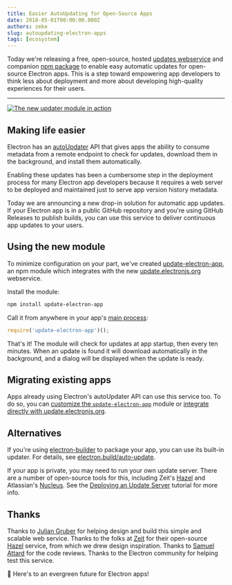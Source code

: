 ```yaml
---
title: Easier AutoUpdating for Open-Source Apps
date: 2018-05-01T00:00:00.000Z
authors: zeke
slug: autoupdating-electron-apps
tags: [ecosystem]
---
```


Today we're releasing a free, open-source, hosted
[updates webservice][update.electronjs.org] and companion
[npm package][update-electron-app]
to enable easy automatic updates for open-source Electron apps. This is a step
toward empowering app developers to think less about
deployment and more about developing high-quality experiences for their users.

---

[![The new updater module in action](https://user-images.githubusercontent.com/2289/39480716-e9990910-4d1d-11e8-8901-9549c6ff6050.png)](https://github.com/electron/update-electron-app)

## Making life easier

Electron has an [autoUpdater] API that gives apps the ability to
consume metadata from a remote endpoint to check for updates, download them
in the background, and install them automatically.

Enabling these updates has been a cumbersome step in the deployment process
for many Electron app developers because it requires a web server to be deployed
and maintained just to serve app version history metadata.

Today we are announcing a new drop-in solution for automatic app updates.
If your Electron app is in a public GitHub repository and you're using
GitHub Releases to publish builds, you can use this service to deliver
continuous app updates to your users.

## Using the new module

To minimize configuration on your part, we've created [update-electron-app],
an npm module which integrates with the new [update.electronjs.org] webservice.

Install the module:

```sh
npm install update-electron-app
```

Call it from anywhere in your app's [main process]:

```js
require('update-electron-app')();
```

That's it! The module will check for updates at app startup, then
every ten minutes. When an update is found it will download automatically
in the background, and a dialog will be displayed when the update is ready.

## Migrating existing apps

Apps already using Electron's autoUpdater API can use this service too.
To do so, you can
[customize the `update-electron-app`][update-electron-app] module
or
[integrate directly with update.electronjs.org][update.electronjs.org].

## Alternatives

If you're using [electron-builder] to package your app, you can use its
built-in updater. For details, see
[electron.build/auto-update](https://www.electron.build/auto-update).

If your app is private, you may need to run your own update server. There are
a number of open-source tools for this, including Zeit's [Hazel] and
Atlassian's [Nucleus]. See the [Deploying an Update Server] tutorial for more
info.

## Thanks

Thanks to [Julian Gruber] for helping design and build this simple and scalable
web service. Thanks to the folks at [Zeit] for their open-source [Hazel]
service, from which we drew design inspiration. Thanks to [Samuel Attard] for
the code reviews. Thanks to the Electron community for helping test this
service.

🌲 Here's to an evergreen future for Electron apps!

[autoupdater]: https://electronjs.org/docs/tutorial/updates
[electron-builder]: https://github.com/electron-userland/electron-builder
[hazel]: https://github.com/zeit/hazel
[julian gruber]: http://juliangruber.com/
[main process]: https://electronjs.org/docs/glossary#main-process
[deploying an update server]: https://electronjs.org/docs/tutorial/updates#deploying-an-update-server
[nucleus]: https://github.com/atlassian/nucleus
[samuel attard]: https://www.samuelattard.com/
[update-electron-app]: https://github.com/electron/update-electron-app
[update.electronjs.org]: https://github.com/electron/update.electronjs.org
[zeit]: https://zeit.co
